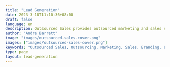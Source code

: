 ```yaml
---
title: "Lead Generation"
date: 2023-3-18T11:10:36+08:00
draft: false
language: en
description: Outsourced Sales provides outsourced marketing and sales services for companies
author: "Andre Barrett"
image: "images/outsourced-sales-cover.png"
images: ["images/outsourced-sales-cover.png"]
keywords: "Outsourced Sales, Outsourcing, Marketing, Sales, Branding, Lead Generation"
type: page
layout: lead-generation
---
```

